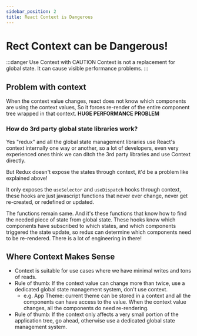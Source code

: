 ```yaml
---
sidebar_position: 2
title: React Context is Dangerous
---
```


# Rect Context can be Dangerous!

:::danger Use Context with CAUTION
Context is not a replacement for global state. It can cause visible performance problems.
:::

## Problem with context

When the context value changes, react does not know which components are using the context values, So it forces re-render of the entire component tree wrapped in that context. **HUGE PERFORMANCE PROBLEM**

### How do 3rd party global state libraries work?

Yes "redux" and all the global state management libraries use React's context internally one way or another, so a lot of developers, even very experienced ones think we can ditch the 3rd party libraries and use Context directly.

But Redux doesn't expose the states through context, it'd be a problem like explained above!

It only exposes the `useSelector` and `useDispatch` hooks through context, these hooks are just javascript functions that never ever change, never get re-created, or redefined or updated.

The functions remain same. And it's these functions that know how to find the needed piece of state from global state. These hooks know which components have subscribed to which states, and which components triggered the state update, so redux can determine which components need to be re-rendered. There is a lot of engineering in there!

## Where Context Makes Sense

- Context is suitable for use cases where we have minimal writes and tons of reads.
- Rule of thumb: If the context value can change more than twice, use a dedicated global state management system, don't use context.
  - e.g. App Theme: current theme can be stored in a context and all the components can have access to the value. When the context value changes, all the components do need re-rendering.
- Rule of thumb: If the context only affects a very small portion of the application tree, go ahead, otherwise use a dedicated global state management system.
